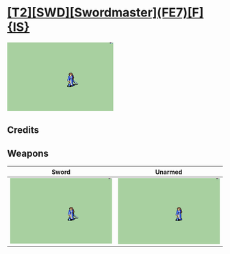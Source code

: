 # [\[T2\]\[SWD\]\[Swordmaster\]\(FE7\)\[F\]{IS}](./)

<img src="./1.%20Sword/Sword_000.png" alt="[T2][SWD][Swordmaster](FE7)[F]{IS} standing" />

## Credits



## Weapons


|Sword |Unarmed |
|  :---: | :---: |
| <img alt="Sword animation" src="./1.%20Sword/Sword.gif" /> | <img alt="Unarmed animation" src="./8.%20Unarmed/Unarmed.gif" /> |

